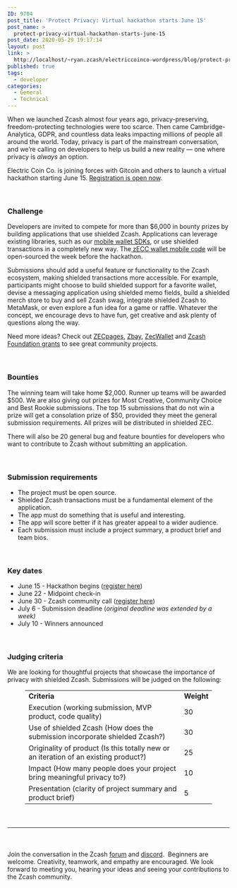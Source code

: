 ```yaml
---
ID: 9704
post_title: 'Protect Privacy: Virtual hackathon starts June 15'
post_name: >
  protect-privacy-virtual-hackathon-starts-june-15
post_date: 2020-05-29 19:17:14
layout: post
link: >
  http://localhost/~ryan.zcash/electriccoinco-wordpress/blog/protect-privacy-virtual-hackathon-starts-june-15/
published: true
tags:
  - developer
categories:
  - General
  - Technical
---
```

<!-- wp:paragraph -->
<p>When we launched Zcash almost four years ago, privacy-preserving, freedom-protecting technologies were too scarce. Then came Cambridge-Analytica, GDPR, and countless data leaks impacting millions of people all around the world. Today, privacy is part of the mainstream conversation, and we’re calling on developers to help us build a new reality — one where privacy is <em>always</em> an option.</p>
<!-- /wp:paragraph -->

<!-- wp:paragraph -->
<p>Electric Coin Co. is joining forces with Gitcoin and others to launch a virtual hackathon starting June 15. <a rel="noreferrer noopener" href="https://gitcoin.co/hackathon/privacy/onboard" target="_blank">Registration is open now</a>.</p>
<!-- /wp:paragraph -->

<!-- wp:spacer {"height":20} -->
<div style="height:20px" aria-hidden="true" class="wp-block-spacer"></div>
<!-- /wp:spacer -->

<!-- wp:heading {"level":3} -->
<h3>Challenge</h3>
<!-- /wp:heading -->

<!-- wp:paragraph -->
<p>Developers are invited to compete for more than $6,000 in bounty prizes by building applications that use shielded Zcash. Applications can leverage existing libraries, such as our <a href="https://dev-electriccoinco-wordpress.pantheonsite.io/blog/ecc-releases-resources-for-building-mobile-shielded-zcash-wallets/">mobile wallet SDKs</a>, or use shielded transactions in a completely new way. The<a href="https://www.youtube.com/watch?v=CUjmn_GgqxI" target="_blank" rel="noreferrer noopener"> zECC wallet mobile code</a> will be open-sourced the week before the hackathon.</p>
<!-- /wp:paragraph -->

<!-- wp:paragraph -->
<p>Submissions should add a useful feature or functionality to the Zcash ecosystem, making shielded transactions more accessible. For example, participants might choose to build shielded support for a favorite wallet, devise a messaging application using shielded memo fields, build a shielded merch store to buy and sell Zcash swag, integrate shielded Zcash to MetaMask, or even explore a fun idea for a game or raffle. Whatever the concept, we encourage devs to have fun, get creative and ask plenty of questions along the way.</p>
<!-- /wp:paragraph -->

<!-- wp:paragraph -->
<p>Need more ideas? Check out <a rel="noreferrer noopener" href="https://zecpages.com/" target="_blank">ZECpages</a>, <a rel="noreferrer noopener" href="https://www.zbay.app/" target="_blank">Zbay</a>, <a rel="noreferrer noopener" href="https://www.zecwallet.co/" target="_blank">ZecWallet</a> and <a rel="noreferrer noopener" href="https://grants.zfnd.org/" target="_blank">Zcash Foundation grants</a> to see great community projects.</p>
<!-- /wp:paragraph -->

<!-- wp:spacer {"height":20} -->
<div style="height:20px" aria-hidden="true" class="wp-block-spacer"></div>
<!-- /wp:spacer -->

<!-- wp:heading {"level":3} -->
<h3>Bounties</h3>
<!-- /wp:heading -->

<!-- wp:paragraph -->
<p>The winning team will take home $2,000. Runner up teams will be awarded $500. We are also giving out prizes for Most Creative, Community Choice and Best Rookie submissions. The top 15 submissions that do not win a prize will get a consolation prize of $50, provided they meet the general submission requirements. All prizes will be distributed in shielded ZEC.</p>
<!-- /wp:paragraph -->

<!-- wp:paragraph -->
<p>There will also be 20 general bug and feature bounties for developers who want to contribute to Zcash without submitting an application.&nbsp;</p>
<!-- /wp:paragraph -->

<!-- wp:spacer {"height":20} -->
<div style="height:20px" aria-hidden="true" class="wp-block-spacer"></div>
<!-- /wp:spacer -->

<!-- wp:heading {"level":3} -->
<h3>Submission requirements</h3>
<!-- /wp:heading -->

<!-- wp:list -->
<ul><li>The project must be open source.</li><li>Shielded Zcash transactions must be a fundamental element of the application.</li><li>The app must do something that is useful and interesting.</li><li>The app will score better if it has greater appeal to a wider audience.</li><li>Each submission must include a project summary, a product brief and team bios.</li></ul>
<!-- /wp:list -->

<!-- wp:spacer {"height":20} -->
<div style="height:20px" aria-hidden="true" class="wp-block-spacer"></div>
<!-- /wp:spacer -->

<!-- wp:heading {"level":3} -->
<h3>Key dates</h3>
<!-- /wp:heading -->

<!-- wp:list -->
<ul><li>June 15 - Hackathon begins (<a rel="noreferrer noopener" href="https://gitcoin.co/hackathon/privacy/onboard" target="_blank">register here</a>)</li><li>June 22 - Midpoint check-in</li><li>June 30 - Zcash community call (<a rel="noreferrer noopener" href="https://zoom.us/webinar/register/WN_wnbYyNCaRzGdDJp9FAoEsg" target="_blank">register here</a>)</li><li>July 6 - Submission deadline (<em>original deadline was extended by a week)</em></li><li>July 10 - Winners announced</li></ul>
<!-- /wp:list -->

<!-- wp:spacer {"height":20} -->
<div style="height:20px" aria-hidden="true" class="wp-block-spacer"></div>
<!-- /wp:spacer -->

<!-- wp:heading {"level":3} -->
<h3>Judging criteria</h3>
<!-- /wp:heading -->

<!-- wp:paragraph -->
<p>We are looking for thoughtful projects that showcase the importance of privacy with shielded Zcash. Submissions will be judged on the following:</p>
<!-- /wp:paragraph -->

<!-- wp:table {"backgroundColor":"subtle-light-gray"} -->
<figure class="wp-block-table"><table class="has-subtle-light-gray-background-color has-background"><tbody><tr><td><strong>Criteria</strong></td><td><strong>Weight</strong></td></tr><tr><td>Execution (working submission, MVP product, code quality)</td><td>30</td></tr><tr><td>Use of shielded Zcash (How does the submission incorporate shielded Zcash?)</td><td>30</td></tr><tr><td>Originality of product (Is this totally new or an iteration of an existing product?)</td><td>25</td></tr><tr><td>Impact (How many people does your project bring meaningful privacy to?)</td><td>10</td></tr><tr><td>Presentation (clarity of project summary and product brief)</td><td>5</td></tr></tbody></table></figure>
<!-- /wp:table -->

<!-- wp:spacer {"height":23} -->
<div style="height:23px" aria-hidden="true" class="wp-block-spacer"></div>
<!-- /wp:spacer -->

<!-- wp:separator -->
<hr class="wp-block-separator"/>
<!-- /wp:separator -->

<!-- wp:spacer {"height":23} -->
<div style="height:23px" aria-hidden="true" class="wp-block-spacer"></div>
<!-- /wp:spacer -->

<!-- wp:paragraph -->
<p>Join the conversation in the Zcash <a href="https://forum.zcashcommunity.com/" target="_blank" rel="noreferrer noopener">forum</a> and <a href="https://discord.gg/PgcDjbm" target="_blank" rel="noreferrer noopener">discord</a>.&nbsp; Beginners are welcome. Creativity, teamwork, and empathy are encouraged. We look forward to meeting you, hearing your ideas and seeing your contributions to the Zcash community.</p>
<!-- /wp:paragraph -->